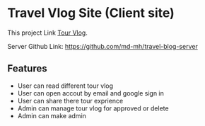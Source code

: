 # Travel Vlog Site (Client site)

This project Link [Tour Vlog](https://tour-blog-mh.web.app/).

Server Github Link: https://github.com/md-mh/travel-blog-server

## Features

- User can read different tour vlog 
- User can open accout by email and google sign in 
- User can share there tour exprience
- Admin can manage tour vlog for approved or delete
- Admin can make admin 

